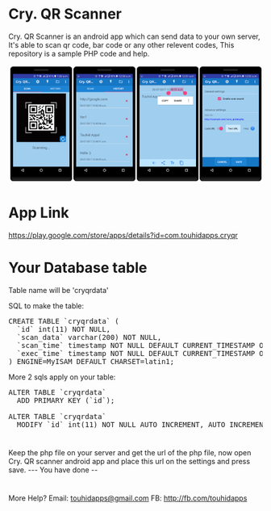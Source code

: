# Cry. QR Scanner
Cry. QR Scanner is an android app which can send data to your own server, It's able to scan qr code, bar code or any other relevent codes, This repository is a sample PHP code and help.

![Cry. QR Screenshot](https://github.com/TouhidApps/cryqr/blob/master/screenshot.png)

# App Link
https://play.google.com/store/apps/details?id=com.touhidapps.cryqr

# Your Database table
Table name will be 'cryqrdata'

SQL to make the table:
<pre>
CREATE TABLE `cryqrdata` (
  `id` int(11) NOT NULL,
  `scan_data` varchar(200) NOT NULL,
  `scan_time` timestamp NOT NULL DEFAULT CURRENT_TIMESTAMP ON UPDATE CURRENT_TIMESTAMP,
  `exec_time` timestamp NOT NULL DEFAULT CURRENT_TIMESTAMP ON UPDATE CURRENT_TIMESTAMP
) ENGINE=MyISAM DEFAULT CHARSET=latin1;
</pre>
More 2 sqls apply on your table:
<pre>
ALTER TABLE `cryqrdata`
  ADD PRIMARY KEY (`id`);
  
ALTER TABLE `cryqrdata`
  MODIFY `id` int(11) NOT NULL AUTO_INCREMENT, AUTO_INCREMENT=235;
</pre>

#
Keep the php file on your server and get the url of the php file, now open Cry. QR scanner android app and place this url on the settings and press save. --- You have done --

#
More Help?
Email: touhidapps@gmail.com
FB: http://fb.com/touhidapps
